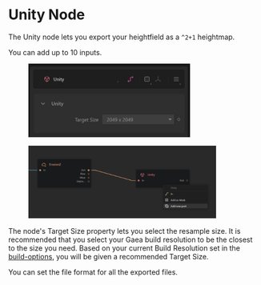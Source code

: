 # Unity Node

The Unity node lets you export your heightfield as a `^2+1` heightmap.

You can add up to 10 inputs.&#x20;

<figure><img src="../../../.gitbook/assets/image (31).png" alt="" width="323"><figcaption></figcaption></figure>

<figure><img src="../../../.gitbook/assets/image (32).png" alt="" width="375"><figcaption></figcaption></figure>

The node's Target Size property lets you select the resample size. It is recommended that you select your Gaea build resolution to be the closest to the size you need. Based on your current Build Resolution set in the [build-options](../build-options/ "mention"), you will be given a recommended Target Size.

You can set the file format for all the exported files.
